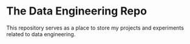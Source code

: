 # The Data Engineering Repo
This repository serves as a place to store my projects and experiments related to data engineering.

